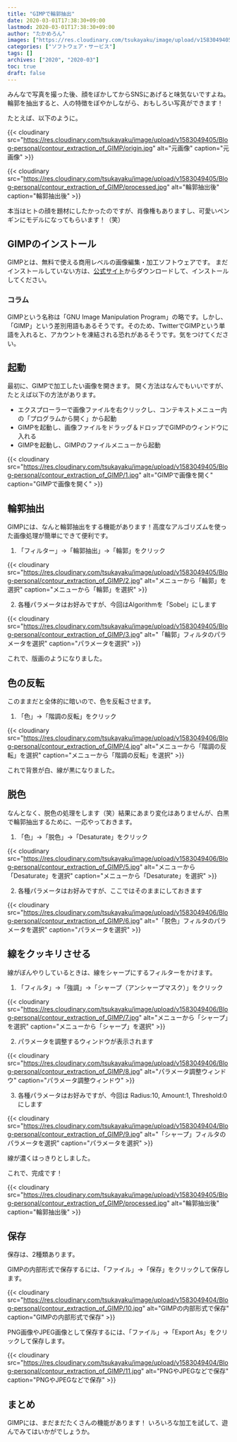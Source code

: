 ```yaml
---
title: "GIMPで輪郭抽出"
date: 2020-03-01T17:38:30+09:00
lastmod: 2020-03-01T17:38:30+09:00
author: "たかめろん"
images: ["https://res.cloudinary.com/tsukayaku/image/upload/v1583049405/Blog-personal/contour_extraction_of_GIMP/processed.jpg"]
categories: ["ソフトウェア・サービス"]
tags: []
archives: ["2020", "2020-03"]
toc: true
draft: false
---
```


みんなで写真を撮った後、顔をぼかしてからSNSにあげると味気ないですよね。  
輪郭を抽出すると、人の特徴をぼやかしながら、おもしろい写真ができます！

たとえば、以下のように。

{{< cloudinary src="https://res.cloudinary.com/tsukayaku/image/upload/v1583049405/Blog-personal/contour_extraction_of_GIMP/origin.jpg"  alt="元画像" caption="元画像" >}}

{{< cloudinary src="https://res.cloudinary.com/tsukayaku/image/upload/v1583049405/Blog-personal/contour_extraction_of_GIMP/processed.jpg"  alt="輪郭抽出後" caption="輪郭抽出後" >}}

本当はヒトの顔を題材にしたかったのですが、肖像権もありますし、可愛いペンギンにモデルになってもらいます！（笑）

## GIMPのインストール
GIMPとは、無料で使える商用レベルの画像編集・加工ソフトウェアです。
まだインストールしていない方は、[公式サイト](https://www.gimp.org/ "GIMP - GNU Image Manipulation Program")からダウンロードして、インストールしてください。

### コラム
GIMPという名称は「GNU Image Manipulation Program」の略です。しかし、「GIMP」という差別用語もあるそうです。そのため、TwitterでGIMPという単語を入れると、アカウントを凍結される恐れがあるそうです。気をつけてください。

## 起動
最初に、GIMPで加工したい画像を開きます。
開く方法はなんでもいいですが、たとえば以下の方法があります。

- エクスプローラーで画像ファイルを右クリックし、コンテキストメニュー内の「プログラムから開く」から起動
- GIMPを起動し、画像ファイルをドラッグ＆ドロップでGIMPのウィンドウに入れる
- GIMPを起動し、GIMPのファイルメニューから起動

{{< cloudinary src="https://res.cloudinary.com/tsukayaku/image/upload/v1583049405/Blog-personal/contour_extraction_of_GIMP/1.jpg"  alt="GIMPで画像を開く" caption="GIMPで画像を開く" >}}

## 輪郭抽出
GIMPには、なんと輪郭抽出をする機能があります！高度なアルゴリズムを使った画像処理が簡単にできて便利です。

1. 「フィルター」→「輪郭抽出」→「輪郭」をクリック

{{< cloudinary src="https://res.cloudinary.com/tsukayaku/image/upload/v1583049405/Blog-personal/contour_extraction_of_GIMP/2.jpg"  alt="メニューから「輪郭」を選択" caption="メニューから「輪郭」を選択" >}}

2. 各種パラメータはお好みですが、今回はAlgorithmを「Sobel」にします

{{< cloudinary src="https://res.cloudinary.com/tsukayaku/image/upload/v1583049405/Blog-personal/contour_extraction_of_GIMP/3.jpg"  alt="「輪郭」フィルタのパラメータを選択" caption="パラメータを選択" >}}

これで、版画のようになりました。

## 色の反転

このままだと全体的に暗いので、色を反転させます。

1. 「色」→「階調の反転」をクリック

{{< cloudinary src="https://res.cloudinary.com/tsukayaku/image/upload/v1583049406/Blog-personal/contour_extraction_of_GIMP/4.jpg"  alt="メニューから「階調の反転」を選択" caption="メニューから「階調の反転」を選択" >}}

これで背景が白、線が黒になりました。

## 脱色
なんとなく、脱色の処理をします（笑）結果にあまり変化はありませんが、白黒で輪郭抽出するために、一応やっておきます。

1. 「色」→「脱色」→「Desaturate」をクリック

{{< cloudinary src="https://res.cloudinary.com/tsukayaku/image/upload/v1583049406/Blog-personal/contour_extraction_of_GIMP/5.jpg"  alt="メニューから「Desaturate」を選択" caption="メニューから「Desaturate」を選択" >}}

2. 各種パラメータはお好みですが、ここではそのままにしておきます

{{< cloudinary src="https://res.cloudinary.com/tsukayaku/image/upload/v1583049406/Blog-personal/contour_extraction_of_GIMP/6.jpg"  alt="「脱色」フィルタのパラメータを選択" caption="パラメータを選択" >}}

## 線をクッキリさせる
線がぼんやりしているときは、線をシャープにするフィルターをかけます。

1. 「フィルタ」→「強調」→「シャープ（アンシャープマスク）」をクリック

{{< cloudinary src="https://res.cloudinary.com/tsukayaku/image/upload/v1583049406/Blog-personal/contour_extraction_of_GIMP/7.jpg"  alt="メニューから「シャープ」を選択" caption="メニューから「シャープ」を選択" >}}

2. パラメータを調整するウィンドウが表示されます

{{< cloudinary src="https://res.cloudinary.com/tsukayaku/image/upload/v1583049406/Blog-personal/contour_extraction_of_GIMP/8.jpg"  alt="パラメータ調整ウィンドウ" caption="パラメータ調整ウィンドウ" >}}

3. 各種パラメータはお好みですが、今回は Radius:10, Amount:1, Threshold:0 にします

{{< cloudinary src="https://res.cloudinary.com/tsukayaku/image/upload/v1583049404/Blog-personal/contour_extraction_of_GIMP/9.jpg"  alt="「シャープ」フィルタのパラメータを選択" caption="パラメータを選択" >}}

線が濃くはっきりとしました。

これで、完成です！

{{< cloudinary src="https://res.cloudinary.com/tsukayaku/image/upload/v1583049405/Blog-personal/contour_extraction_of_GIMP/processed.jpg"  alt="輪郭抽出後" caption="輪郭抽出後" >}}

## 保存
保存は、2種類あります。

GIMPの内部形式で保存するには、「ファイル」→「保存」をクリックして保存します。

{{< cloudinary src="https://res.cloudinary.com/tsukayaku/image/upload/v1583049404/Blog-personal/contour_extraction_of_GIMP/10.jpg"  alt="GIMPの内部形式で保存" caption="GIMPの内部形式で保存" >}}

PNG画像やJPEG画像として保存するには、「ファイル」→「Export As」をクリックして保存します。

{{< cloudinary src="https://res.cloudinary.com/tsukayaku/image/upload/v1583049404/Blog-personal/contour_extraction_of_GIMP/11.jpg"  alt="PNGやJPEGなどで保存" caption="PNGやJPEGなどで保存" >}}

## まとめ
GIMPには、まだまだたくさんの機能があります！
いろいろな加工を試して、遊んでみてはいかがでしょうか。
